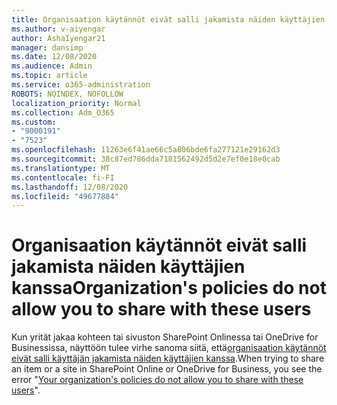 ```yaml
---
title: Organisaation käytännöt eivät salli jakamista näiden käyttäjien kanssa
ms.author: v-aiyengar
author: AshaIyengar21
manager: dansimp
ms.date: 12/08/2020
ms.audience: Admin
ms.topic: article
ms.service: o365-administration
ROBOTS: NOINDEX, NOFOLLOW
localization_priority: Normal
ms.collection: Adm_O365
ms.custom:
- "9000191"
- "7523"
ms.openlocfilehash: 11263e6f41ae66c5a806bde6fa277121e29162d3
ms.sourcegitcommit: 38c87ed786dda7181562492d5d2e7ef0e18e0cab
ms.translationtype: MT
ms.contentlocale: fi-FI
ms.lasthandoff: 12/08/2020
ms.locfileid: "49677884"
---
```

# <a name="organizations-policies-do-not-allow-you-to-share-with-these-users"></a><span data-ttu-id="0c7b4-102">Organisaation käytännöt eivät salli jakamista näiden käyttäjien kanssa</span><span class="sxs-lookup"><span data-stu-id="0c7b4-102">Organization's policies do not allow you to share with these users</span></span>

<span data-ttu-id="0c7b4-103">Kun yrität jakaa kohteen tai sivuston SharePoint Onlinessa tai OneDrive for Businessissa, näyttöön tulee virhe sanoma siitä, että[organisaation käytännöt eivät salli käyttäjän jakamista näiden käyttäjien kanssa](https://docs.microsoft.com/sharepoint/troubleshoot/sharing-and-permissions/organization-policies-do-not-allow-you-to-share-with-users-error).</span><span class="sxs-lookup"><span data-stu-id="0c7b4-103">When trying to share an item or a site in SharePoint Online or OneDrive for Business, you see the error "[Your organization's policies do not allow you to share with these users](https://docs.microsoft.com/sharepoint/troubleshoot/sharing-and-permissions/organization-policies-do-not-allow-you-to-share-with-users-error)".</span></span>